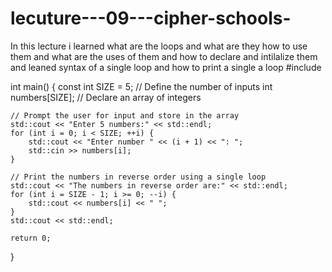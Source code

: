 # lecuture---09---cipher-schools-


In this lecture i learned what are the loops and what are they how to use them
and what are the uses of them and how to declare and intilalize them and 
leaned syntax of a single loop and how to print a single a loop 
#include <iostream>

int main() {
    const int SIZE = 5;  // Define the number of inputs
    int numbers[SIZE];   // Declare an array of integers

    // Prompt the user for input and store in the array
    std::cout << "Enter 5 numbers:" << std::endl;
    for (int i = 0; i < SIZE; ++i) {
        std::cout << "Enter number " << (i + 1) << ": ";
        std::cin >> numbers[i];
    }

    // Print the numbers in reverse order using a single loop
    std::cout << "The numbers in reverse order are:" << std::endl;
    for (int i = SIZE - 1; i >= 0; --i) {
        std::cout << numbers[i] << " ";
    }
    std::cout << std::endl;

    return 0;
}
